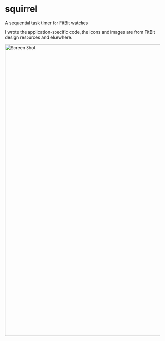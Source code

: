 # squirrel
A sequential task timer for FitBit watches

I wrote the application-specific code, the icons and images are from FitBit design resources and elsewhere.

<img width="949" alt="Screen Shot" src="https://i.imgur.com/58Z0iqN.png">

